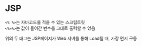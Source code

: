 # JSP

`<% %>`는 자바코드를 적을 수 있는 스크립트릿  
`<%=%>`는 값이 들어간 변수를 그대로 출력할 수 있음

위의 두 태그는 JSP페이지가 Web 서버를 통해 Load될 때, 가장 먼저 구동